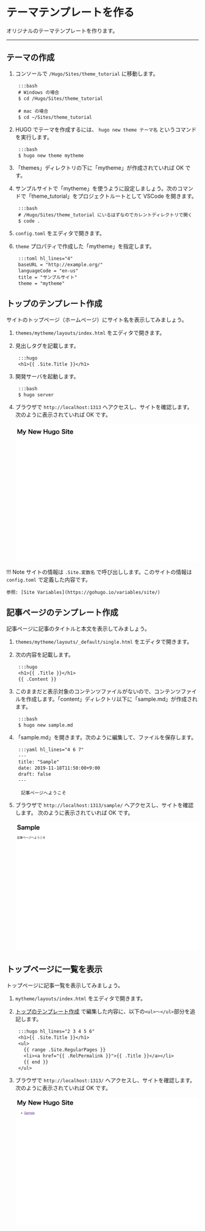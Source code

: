 # テーマテンプレートを作る
オリジナルのテーマテンプレートを作ります。

---

## テーマの作成

1. コンソールで `/Hugo/Sites/theme_tutorial` に移動します。

        :::bash
        # Windows の場合
        $ cd /Hugo/Sites/theme_tutorial

        # mac の場合
        $ cd ~/Sites/theme_tutorial

2. HUGO でテーマを作成するには、 `hugo new theme テーマ名` というコマンドを実行します。

        :::bash
        $ hugo new theme mytheme

3. 「themes」ディレクトリの下に「mytheme」が作成されていれば OK です。

4. サンプルサイトで「mytheme」を使うように設定しましょう。次のコマンドで「theme_tutorial」をプロジェクトルートとして VSCode を開きます。

        :::bash
        # /Hugo/Sites/theme_tutorial にいるはずなのでカレントディレクトリで開く
        $ code .

5. `config.toml` をエディタで開きます。

6. `theme` プロパティで作成した「mytheme」を指定します。

        :::toml hl_lines="4"
        baseURL = "http://example.org/"
        languageCode = "en-us"
        title = "サンプルサイト"
        theme = "mytheme"

## トップのテンプレート作成
サイトのトップページ（ホームページ）にサイト名を表示してみましょう。

1. `themes/mytheme/layouts/index.html` をエディタで開きます。

1. 見出しタグを記載します。

        :::hugo
        <h1>{{ .Site.Title }}</h1>

1. 開発サーバを起動します。

        :::bash
        $ hugo server

1. ブラウザで `http://localhost:1313` へアクセスし、サイトを確認します。
次のように表示されていれば OK です。

    ![サイト名を表示](img/02_create-quick-theme_index.png)

!!! Note
    サイトの情報は `.Site.変数名` で呼び出しします。このサイトの情報は `config.toml` で定義した内容です。

    参照: [Site Variables](https://gohugo.io/variables/site/)

## 記事ページのテンプレート作成

記事ページに記事のタイトルと本文を表示してみましょう。

1. `themes/mytheme/layouts/_default/single.html` をエディタで開きます。

1. 次の内容を記載します。

        :::hugo
        <h1>{{ .Title }}</h1>
        {{ .Content }}

1. このままだと表示対象のコンテンツファイルがないので、コンテンツファイルを作成します。「content」ディレクトリ以下に「sample.md」が作成されます。

        :::bash
        $ hugo new sample.md

1. 「sample.md」を開きます。次のように編集して、ファイルを保存します。

        :::yaml hl_lines="4 6 7"
        ---
        title: "Sample"
        date: 2019-11-18T11:50:00+9:00
        draft: false
        ---

         記事ページへようこそ

1. ブラウザで `http://localhost:1313/sample/` へアクセスし、サイトを確認します。
次のように表示されていれば OK です。

    ![記事ページの表示](img/02_create-quick-theme_article.png)

## トップページに一覧を表示
トップページに記事一覧を表示してみましょう。

1. `mytheme/layouts/index.html` をエディタで開きます。
2. [トップのテンプレート作成](02_create-quick-theme.md#トップのテンプレート作成) で編集した内容に、以下の`<ul>〜</ul>`部分を追記します。

        :::hugo hl_lines="2 3 4 5 6"
        <h1>{{ .Site.Title }}</h1>
        <ul>
          {{ range .Site.RegularPages }}
          <li><a href="{{ .RelPermalink }}">{{ .Title }}</a></li>
          {{ end }}
        </ul>

3. ブラウザで `http://localhost:1313/` へアクセスし、サイトを確認します。
次のように表示されていれば OK です。

    ![一覧ページの確認](img/02_create-quick-theme_list.png)

